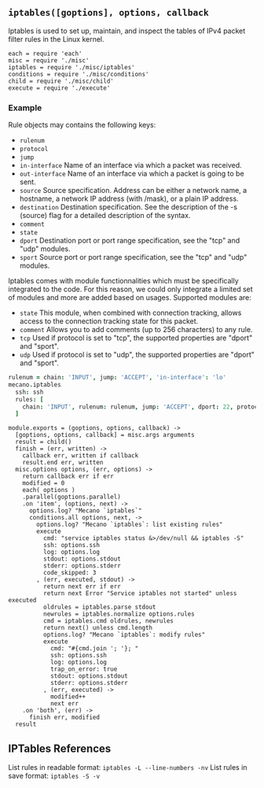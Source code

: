 
`iptables([goptions], options, callback`
----------------------------------------

Iptables  is  used to set up, maintain, and inspect the tables of IPv4 packet 
filter rules in the Linux kernel.

    each = require 'each'
    misc = require './misc'
    iptables = require './misc/iptables'
    conditions = require './misc/conditions'
    child = require './misc/child'
    execute = require './execute'

### Example

Rule objects may contains the following keys:

*   `rulenum`
*   `protocol`
*   `jump`
*   `in-interface`  Name of an interface via which a packet was received.
*   `out-interface` Name  of an interface via which a packet is going to be sent.
*   `source`        Source  specification.  Address  can  be  either  a network
                    name, a hostname, a network IP address (with /mask), or a
                    plain IP address.
*   `destination`   Destination specification.  See the description of the -s
                    (source) flag for a detailed description of the syntax.   
*   `comment`
*   `state`
*   `dport`         Destination port or port range specification, see the "tcp"
                    and "udp" modules.
*   `sport`         Source  port  or port range specification, see the "tcp" and
                    "udp" modules.

Iptables comes with module functionnalities which must be specifically 
integrated to the code. For this reason, we could only integrate a limited
set of modules and more are added based on usages. Supported modules are:

*   `state`   This module, when combined with connection tracking, allows access
              to the connection tracking state for this packet.
*   `comment` Allows you to add comments (up to 256 characters) to any rule.
*   `tcp`     Used if protocol is set to "tcp", the supported properties are
              "dport" and "sport".
*   `udp`     Used if protocol is set to "udp", the supported properties are
              "dport" and "sport".

```coffee
rulenum = chain: 'INPUT', jump: 'ACCEPT', 'in-interface': 'lo'
mecano.iptables
  ssh: ssh
  rules: [
    chain: 'INPUT', rulenum: rulenum, jump: 'ACCEPT', dport: 22, protocol: 'tcp'
  ]
```

    module.exports = (goptions, options, callback) ->
      [goptions, options, callback] = misc.args arguments
      result = child()
      finish = (err, written) ->
        callback err, written if callback
        result.end err, written
      misc.options options, (err, options) ->
        return callback err if err
        modified = 0
        each( options )
        .parallel(goptions.parallel)
        .on 'item', (options, next) ->
          options.log? "Mecano `iptables`"
          conditions.all options, next, ->
            options.log? "Mecano `iptables`: list existing rules"
            execute
              cmd: "service iptables status &>/dev/null && iptables -S"
              ssh: options.ssh
              log: options.log
              stdout: options.stdout
              stderr: options.stderr
              code_skipped: 3
            , (err, executed, stdout) ->
              return next err if err
              return next Error "Service iptables not started" unless executed
              oldrules = iptables.parse stdout
              newrules = iptables.normalize options.rules
              cmd = iptables.cmd oldrules, newrules
              return next() unless cmd.length
              options.log? "Mecano `iptables`: modify rules"
              execute
                cmd: "#{cmd.join '; '}; "
                ssh: options.ssh
                log: options.log
                trap_on_error: true
                stdout: options.stdout
                stderr: options.stderr
              , (err, executed) ->
                modified++
                next err
        .on 'both', (err) ->
          finish err, modified
      result

## IPTables References

List rules in readable format: `iptables -L --line-numbers -nv`
List rules in save format: `iptables -S -v`


